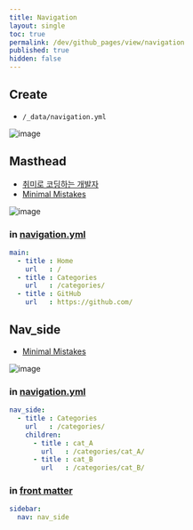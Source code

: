 ```yaml
---
title: Navigation
layout: single
toc: true
permalink: /dev/github_pages/view/navigation
published: true
hidden: false
---
```




## Create

- `/_data/navigation.yml`

![image](https://user-images.githubusercontent.com/92285528/143728088-5d60a93d-4768-44ca-b048-9618a1d8d33c.png)



## Masthead

- [취미로 코딩하는 개발자](https://devinlife.com/howto%20github%20pages/blog-menu/)
- [Minimal Mistakes](https://mmistakes.github.io/minimal-mistakes/docs/navigation/#masthead)

![image](https://user-images.githubusercontent.com/92285528/144616497-f2047057-0f2c-44ee-a410-758426ec4506.png)

### in [navigation.yml](#create)

```yml
main:
  - title : Home
    url   : /
  - title : Categories
    url   : /categories/
  - title : GitHub
    url   : https://github.com/
```



## Nav_side

- [Minimal Mistakes](https://mmistakes.github.io/minimal-mistakes/docs/layouts/#custom-sidebar-navigation-menu)

![image](https://user-images.githubusercontent.com/92285528/144617063-faa1be73-4315-47e6-b43d-e2092bf4ae1f.png)

### in [navigation.yml](#create)

```yml
nav_side:
  - title : Categories
    url   : /categories/
    children:
      - title : cat_A
        url   : /categories/cat_A/
      - title : cat_B
        url   : /categories/cat_B/
```

### in [front matter](/dev/github_pages#front-matter)

```yml
sidebar:
  nav: nav_side
```
